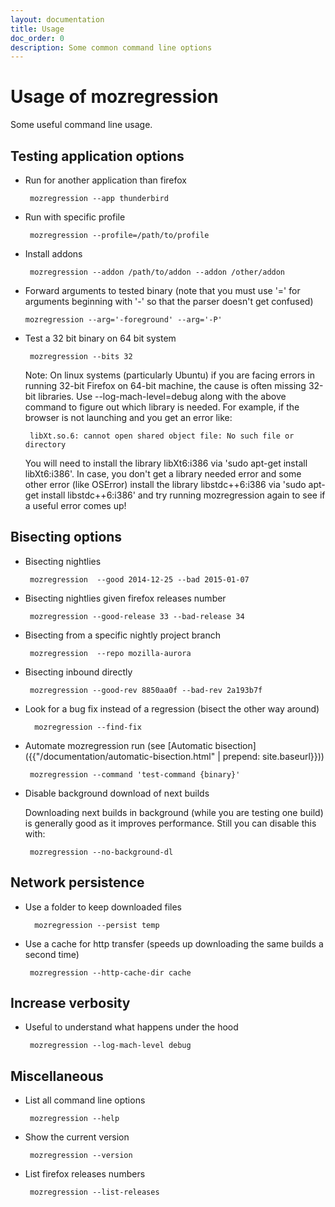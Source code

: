```yaml
---
layout: documentation
title: Usage
doc_order: 0
description: Some common command line options
---
```


# Usage of mozregression

Some useful command line usage.


## Testing application options

- Run for another application than firefox

       mozregression --app thunderbird

- Run with specific profile

       mozregression --profile=/path/to/profile

- Install addons

       mozregression --addon /path/to/addon --addon /other/addon

-  Forward arguments to tested binary (note that you must use '=' for arguments beginning with '-' so that the     parser doesn't get confused)

       mozregression --arg='-foreground' --arg='-P'

- Test a 32 bit binary on 64 bit system

       mozregression --bits 32

  Note: On linux systems (particularly Ubuntu) if you are facing errors in running 32-bit Firefox on
  64-bit machine, the cause is often missing 32-bit libraries. Use --log-mach-level=debug along with the
  above command to figure out which library is needed. For example, if the browser is not launching and
  you get an error like:

       libXt.so.6: cannot open shared object file: No such file or directory

  You will need to install the library libXt6:i386 via 'sudo apt-get install libXt6:i386'. In case,
  you don't get a library needed error and some other error (like OSError) install the library
  libstdc++6:i386 via 'sudo apt-get install libstdc++6:i386' and try running mozregression again to see if
  a useful error comes up!

## Bisecting options

- Bisecting nightlies

       mozregression  --good 2014-12-25 --bad 2015-01-07

- Bisecting nightlies given firefox releases number

       mozregression --good-release 33 --bad-release 34

- Bisecting from a specific nightly project branch

       mozregression  --repo mozilla-aurora

- Bisecting inbound directly

       mozregression --good-rev 8850aa0f --bad-rev 2a193b7f

- Look for a bug fix instead of a regression (bisect the other way around)

        mozregression --find-fix

- Automate mozregression run (see [Automatic bisection]({{"/documentation/automatic-bisection.html" | prepend: site.baseurl}}))

       mozregression --command 'test-command {binary}'

- Disable background download of next builds

  Downloading next builds in background (while you are testing one build) is generally good as it
  improves performance. Still you can disable this with:

       mozregression --no-background-dl

## Network persistence

- Use a folder to keep downloaded files

        mozregression --persist temp

- Use a cache for http transfer (speeds up downloading the same builds a second time)

       mozregression --http-cache-dir cache


## Increase verbosity

- Useful to understand what happens under the hood

       mozregression --log-mach-level debug

## Miscellaneous

- List all command line options

       mozregression --help

- Show the current version

       mozregression --version

- List firefox releases numbers

       mozregression --list-releases
